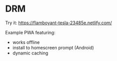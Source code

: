 # DRM

Try it: https://flamboyant-tesla-23485e.netlify.com/

Example PWA featuring:

- works offline
- install to homescreen prompt (Android)
- dynamic caching
